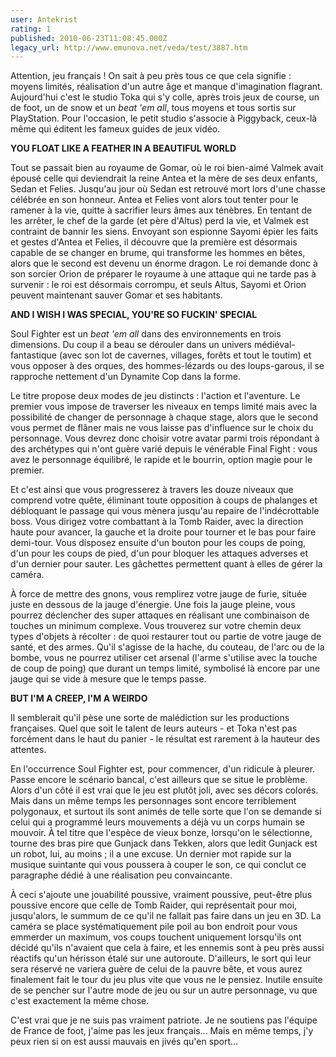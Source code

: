 ```yaml
---
user: Antekrist
rating: 1
published: 2010-06-23T11:08:45.000Z
legacy_url: http://www.emunova.net/veda/test/3887.htm
---
```

Attention, jeu français ! On sait à peu près tous ce que cela signifie : moyens limités, réalisation d'un autre âge et manque d'imagination flagrant. Aujourd'hui c'est le studio Toka qui s'y colle, après trois jeux de course, un de foot, un de snow et un _beat 'em all_, tous moyens et tous sortis sur PlayStation. Pour l'occasion, le petit studio s'associe à Piggyback, ceux-là même qui éditent les fameux guides de jeux vidéo.  

  

**YOU FLOAT LIKE A FEATHER IN A BEAUTIFUL WORLD**  

Tout se passait bien au royaume de Gomar, où le roi bien-aimé Valmek avait épousé celle qui deviendrait la reine Antea et la mère de ses deux enfants, Sedan et Felies. Jusqu'au jour où Sedan est retrouvé mort lors d'une chasse célébrée en son honneur. Antea et Felies vont alors tout tenter pour le ramener à la vie, quitte à sacrifier leurs âmes aux ténèbres. En tentant de les arrêter, le chef de la garde (et père d'Altus) perd la vie, et Valmek est contraint de bannir les siens. Envoyant son espionne Sayomi épier les faits et gestes d'Antea et Felies, il découvre que la première est désormais capable de se changer en brume, qui transforme les hommes en bêtes, alors que le second est devenu un énorme dragon. Le roi demande donc à son sorcier Orion de préparer le royaume à une attaque qui ne tarde pas à survenir : le roi est désormais corrompu, et seuls Altus, Sayomi et Orion peuvent maintenant sauver Gomar et ses habitants.  

  

**AND I WISH I WAS SPECIAL, YOU'RE SO FUCKIN' SPECIAL**  

Soul Fighter est un _beat 'em all_ dans des environnements en trois dimensions. Du coup il a beau se dérouler dans un univers médiéval-fantastique (avec son lot de cavernes, villages, forêts et tout le toutim) et vous opposer à des orques, des hommes-lézards ou des loups-garous, il se rapproche nettement d'un Dynamite Cop dans la forme.  

Le titre propose deux modes de jeu distincts : l'action et l'aventure. Le premier vous impose de traverser les niveaux en temps limité mais avec la possibilité de changer de personnage à chaque stage, alors que le second vous permet de flâner mais ne vous laisse pas d'influence sur le choix du personnage. Vous devrez donc choisir votre avatar parmi trois répondant à des archétypes qui n'ont guère varié depuis le vénérable Final Fight : vous avez le personnage équilibré, le rapide et le bourrin, option magie pour le premier.  

Et c'est ainsi que vous progresserez à travers les douze niveaux que comprend votre quête, éliminant toute opposition à coups de phalanges et débloquant le passage qui vous mènera jusqu'au repaire de l'indécrottable boss. Vous dirigez votre combattant à la Tomb Raider, avec la direction haute pour avancer, la gauche et la droite pour tourner et le bas pour faire demi-tour. Vous disposez ensuite d'un bouton pour les coups de poing, d'un pour les coups de pied, d'un pour bloquer les attaques adverses et d'un dernier pour sauter. Les gâchettes permettent quant à elles de gérer la caméra.  

À force de mettre des gnons, vous remplirez votre jauge de furie, située juste en dessous de la jauge d'énergie. Une fois la jauge pleine, vous pourrez déclencher des super attaques en réalisant une combinaison de touches un minimum complexe. Vous trouverez sur votre chemin deux types d'objets à récolter : de quoi restaurer tout ou partie de votre jauge de santé, et des armes. Qu'il s'agisse de la hache, du couteau, de l'arc ou de la bombe, vous ne pourrez utiliser cet arsenal (l'arme s'utilise avec la touche de coup de poing) que durant un temps limité, symbolisé là encore par une jauge qui se vide à mesure que le temps passe.  

  

**BUT I'M A CREEP, I'M A WEIRDO**  

Il semblerait qu'il pèse une sorte de malédiction sur les productions françaises. Quel que soit le talent de leurs auteurs - et Toka n'est pas forcément dans le haut du panier - le résultat est rarement à la hauteur des attentes.  

En l'occurrence Soul Fighter est, pour commencer, d'un ridicule à pleurer. Passe encore le scénario bancal, c'est ailleurs que se situe le problème. Alors d'un côté il est vrai que le jeu est plutôt joli, avec ses décors colorés. Mais dans un même temps les personnages sont encore terriblement polygonaux, et surtout ils sont animés de telle sorte que l'on se demande si celui qui a programmé leurs mouvements a déjà vu un corps humain se mouvoir. À tel titre que l'espèce de vieux bonze, lorsqu'on le sélectionne, tourne des bras pire que Gunjack dans Tekken, alors que ledit Gunjack est un robot, lui, au moins ; il a une excuse. Un dernier mot rapide sur la musique suintante qui vous poussera à couper le son, ce qui conclut ce paragraphe dédié à une réalisation peu convaincante.  

À ceci s'ajoute une jouabilité poussive, vraiment poussive, peut-être plus poussive encore que celle de Tomb Raider, qui représentait pour moi, jusqu'alors, le summum de ce qu'il ne fallait pas faire dans un jeu en 3D. La caméra se place systématiquement pile poil au bon endroit pour vous emmerder un maximum, vos coups touchent uniquement lorsqu'ils ont décidé qu'ils n'avaient que cela à faire, et les ennemis sont à peu près aussi réactifs qu'un hérisson étalé sur une autoroute. D'ailleurs, le sort qui leur sera réservé ne variera guère de celui de la pauvre bête, et vous aurez finalement fait le tour du jeu plus vite que vous ne le pensiez. Inutile ensuite de se pencher sur l'autre mode de jeu ou sur un autre personnage, vu que c'est exactement la même chose.  

C'est vrai que je ne suis pas vraiment patriote. Je ne soutiens pas l'équipe de France de foot, j'aime pas les jeux français... Mais en même temps, j'y peux rien si on est aussi mauvais en jivés qu'en sport...